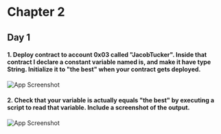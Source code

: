 # Chapter 2

## Day 1

#### 1. Deploy contract to account 0x03 called "JacobTucker". Inside that contract I declare a constant variable named is, and make it have type String. Initialize it to "the best" when your contract gets deployed.

![App Screenshot](https://bafybeibgkahu3qbhvoadlam3c6fm7tvlwi47x6xkqnl2hyewrfpm26chge.ipfs.w3s.link/1.png)

#### 2. Check that your variable is actually equals "the best" by executing a script to read that variable. Include a screenshot of the output.

![App Screenshot](https://bafybeih4zqq42442amx5weqcngdywukbgmpt7zmpr3gmly6u2mgygzy7w4.ipfs.w3s.link/2.png)

